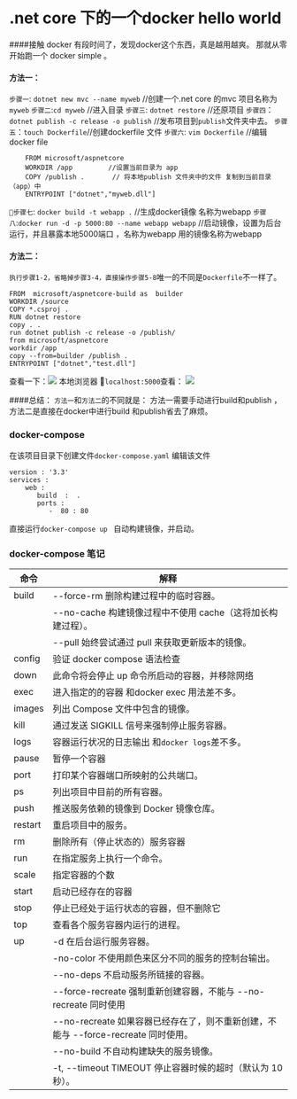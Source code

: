 # .net core 下的一个docker hello world
####接触 docker 有段时间了，发现docker这个东西，真是越用越爽。
那就从零开始跑一个 docker simple 。
#### 方法一：
```步骤一```:  ```dotnet new mvc --name myweb``` //创建一个.net core 的mvc 项目名称为```myweb``` 
```步骤二```:```cd myweb``` //进入目录
```步骤三```: ```dotnet restore```  //还原项目
```步骤四```：```dotnet publish -c release -o publish``` //发布项目到```publish```文件夹中去。 
```步骤五```：```touch Dockerfile```//创建dockerfile 文件
```步骤六```:  ```vim Dockerfile``` //编辑docker file 
```
    FROM microsoft/aspnetcore 
    WORKDIR /app         //设置当前目录为 app
    COPY /publish .       // 将本地publish 文件夹中的文件 复制到当前目录（app）中
    ENTRYPOINT ["dotnet","myweb.dll"]
```

```步骤七```: ```docker build -t webapp .``` //生成docker镜像 名称为webapp
```步骤八```:```docker run -d -p 5000:80 --name webapp webapp``` //启动镜像，设置为后台运行，并且暴露本地5000端口 ，名称为webapp 用的镜像名称为webapp

#### 方法二：
 ```执行步骤1-2，省略掉步骤3-4，直接操作步骤5-8```唯一的不同是```Dockerfile```不一样了。
```
FROM  microsoft/aspnetcore-build as  builder
WORKDIR /source
COPY *.csproj .
RUN dotnet restore
copy . .
run dotnet publish -c release -o /publish/
from microsoft/aspnetcore
workdir /app
copy --from=builder /publish .
ENTRYPOINT ["dotnet","test.dll"]
```
查看一下：![](http://images2017.cnblogs.com/blog/914251/201711/914251-20171107195933231-1548257121.png)
本地浏览器 ```localhost:5000```查看：
![](http://images2017.cnblogs.com/blog/914251/201711/914251-20171107200050966-1370228217.png)

####总结：
```方法一```和```方法二```的不同就是： 方法一需要手动进行build和publish ，方法二是直接在docker中进行build 和publish省去了麻烦。

### docker-compose 
在该项目目录下创建文件`docker-compose.yaml`
编辑该文件
```
version : '3.3'
services :
    web :
       build  :  .
       ports :
          -  80 : 80
```
直接运行`docker-compose up ` 自动构建镜像，并启动。
### docker-compose 笔记
| 命令 | 解释 |
| --- | ----  |
| build  | --force-rm 删除构建过程中的临时容器。 |
|          | --no-cache 构建镜像过程中不使用 cache（这将加长构建过程）。 |
|      |  --pull 始终尝试通过 pull 来获取更新版本的镜像。 |
| config | 验证 docker compose 语法检查  |
| down | 此命令将会停止 up 命令所启动的容器，并移除网络  |
| exec | 进入指定的的容器 和docker exec 用法差不多。 |
| images |  列出 Compose 文件中包含的镜像。 |
| kill | 通过发送 SIGKILL 信号来强制停止服务容器。|
| logs | 容器运行状况的日志输出 和`docker logs`差不多。 |
| pause | 暂停一个容器 |
| port | 打印某个容器端口所映射的公共端口。|
| ps |  列出项目中目前的所有容器。| 
| push | 推送服务依赖的镜像到 Docker 镜像仓库。| 
| restart | 重启项目中的服务。|
| rm |  删除所有（停止状态的）服务容器 |
| run | 在指定服务上执行一个命令。 |
| scale | 指定容器的个数 |
| start | 启动已经存在的容器 |
| stop |  停止已经处于运行状态的容器，但不删除它 |
| top | 查看各个服务容器内运行的进程。 | 
| up | -d 在后台运行服务容器。|
| | -no-color 不使用颜色来区分不同的服务的控制台输出。 |
| | --no-deps 不启动服务所链接的容器。 |
| | --force-recreate 强制重新创建容器，不能与 --no-recreate 同时使用 |
| |  --no-recreate 如果容器已经存在了，则不重新创建，不能与 --force-recreate 同时使用。 |
| | --no-build 不自动构建缺失的服务镜像。 |
| | -t, --timeout TIMEOUT 停止容器时候的超时（默认为 10 秒）。 |